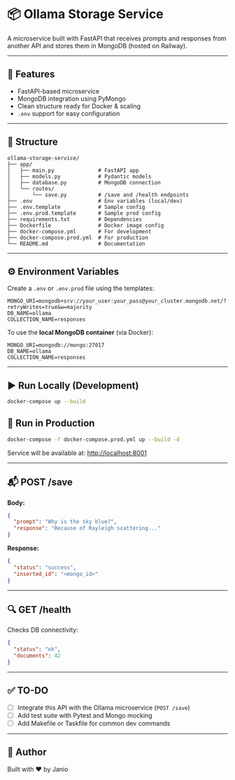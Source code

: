 # 📦 Ollama Storage Service

A microservice built with FastAPI that receives prompts and responses from another API and stores them in MongoDB (hosted on Railway).

---

## 🚀 Features
- FastAPI-based microservice
- MongoDB integration using PyMongo
- Clean structure ready for Docker & scaling
- `.env` support for easy configuration

---

## 📁 Structure
```
ollama-storage-service/
├── app/
│   ├── main.py              # FastAPI app
│   ├── models.py            # Pydantic models
│   ├── database.py          # MongoDB connection
│   └── routes/
│       └── save.py          # /save and /health endpoints
├── .env                     # Env variables (local/dev)
├── .env.template            # Sample config
├── .env.prod.template       # Sample prod config
├── requirements.txt         # Dependencies
├── Dockerfile               # Docker image config
├── docker-compose.yml       # For development
├── docker-compose.prod.yml  # For production
└── README.md                # Documentation
```

---

## ⚙️ Environment Variables
Create a `.env` or `.env.prod` file using the templates:

```env
MONGO_URI=mongodb+srv://your_user:your_pass@your_cluster.mongodb.net/?retryWrites=true&w=majority
DB_NAME=ollama
COLLECTION_NAME=responses
```

To use the **local MongoDB container** (via Docker):
```env
MONGO_URI=mongodb://mongo:27017
DB_NAME=ollama
COLLECTION_NAME=responses
```

---

## ▶️ Run Locally (Development)
```bash
docker-compose up --build
```

## 🚀 Run in Production
```bash
docker-compose -f docker-compose.prod.yml up --build -d
```

Service will be available at: [http://localhost:8001](http://localhost:8001)

---

## 📬 POST /save
**Body:**
```json
{
  "prompt": "Why is the sky blue?",
  "response": "Because of Rayleigh scattering..."
}
```

**Response:**
```json
{
  "status": "success",
  "inserted_id": "<mongo_id>"
}
```

---

## 🔍 GET /health
Checks DB connectivity:
```json
{
  "status": "ok",
  "documents": 42
}
```

---

## ✅ TO-DO
- [ ] Integrate this API with the Ollama microservice (`POST /save`)
- [ ] Add test suite with Pytest and Mongo mocking
- [ ] Add Makefile or Taskfile for common dev commands

---

## 🧠 Author
Built with ❤️ by Janio